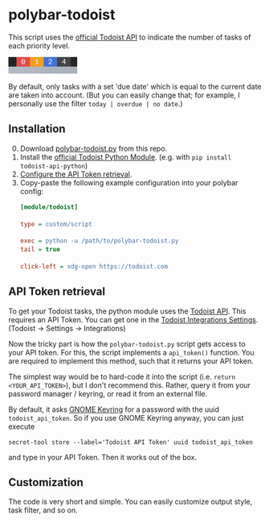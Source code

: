 # polybar-todoist

This script uses the [official Todoist API](https://developer.todoist.com/) to indicate the number of tasks of each priority level.

![screenshot_todoist_module](screenshots/module.png)

By default, only tasks with a set 'due date' which is equal to the current date are taken into account. (But you can easily change that; for example, I personally use the filter `today | overdue | no date`.)

## Installation

0. Download [polybar-todoist.py](https://raw.githubusercontent.com/jbirnick/polybar-todoist/master/polybar-todoist.py) from this repo.
1. Install the [official Todoist Python Module](https://github.com/Doist/todoist-api-python). (e.g. with `pip install todoist-api-python`)
2. [Configure the API Token retrieval](#api-token-retrieval).
3. Copy-paste the following example configuration into your polybar config:
   ```ini
   [module/todoist]

   type = custom/script

   exec = python -u /path/to/polybar-todoist.py
   tail = true

   click-left = xdg-open https://todoist.com
   ```

## API Token retrieval

To get your Todoist tasks, the python module uses the [Todoist API](https://developer.todoist.com/). This requires an API Token.
You can get one in the [Todoist Integrations Settings](https://todoist.com/prefs/integrations). (Todoist -> Settings -> Integrations)

Now the tricky part is how the `polybar-todoist.py` script gets access to your API token. For this, the script implements a `api_token()` function.
You are required to implement this method, such that it returns your API token.

The simplest way would be to hard-code it into the script (i.e. `return <YOUR_API_TOKEN>`), but I don't recommend this.
Rather, query it from your password manager / keyring, or read it from an external file.

By default, it asks [GNOME Keyring](https://wiki.archlinux.org/index.php/GNOME/Keyring) for a password with the uuid `todoist_api_token`. So if you use GNOME Keyring anyway, you can just execute
```
secret-tool store --label='Todoist API Token' uuid todoist_api_token
```
and type in your API Token. Then it works out of the box.

## Customization

The code is very short and simple. You can easily customize output style, task filter, and so on.
